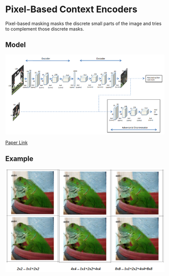 # Pixel-Based Context Encoders

Pixel-based masking masks the discrete small parts of the image and tries to complement those discrete masks.

## Model
<img src="/imgs/model.png" alt="drawing" width="500"/>

[Paper Link](https://arxiv.org/pdf/1604.07379.pdf)

## Example
<img src="/imgs/example.png" alt="drawing" width="500"/>
